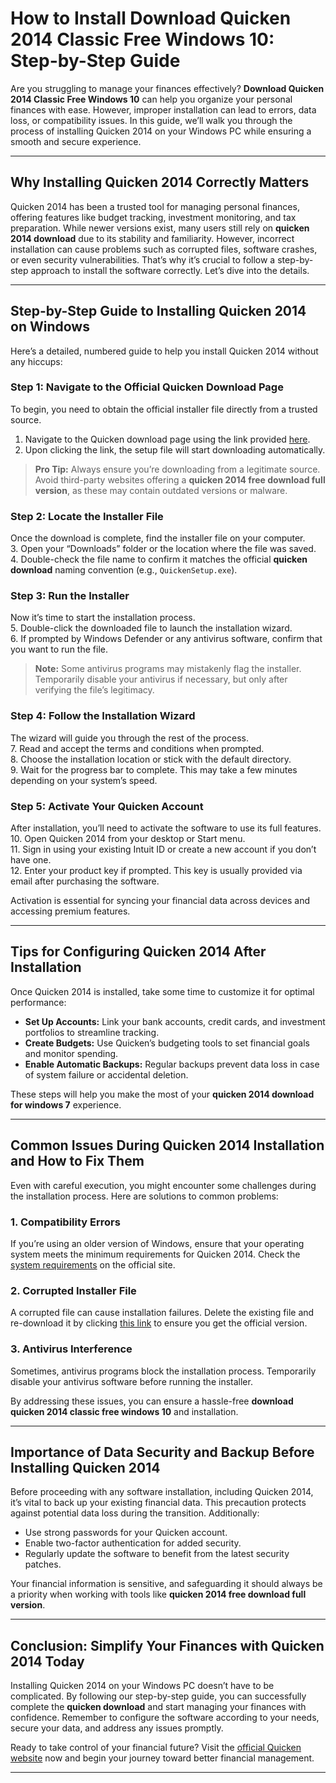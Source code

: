 # How to Install Download Quicken 2014 Classic Free Windows 10: Step-by-Step Guide

Are you struggling to manage your finances effectively? **Download Quicken 2014 Classic Free Windows 10** can help you organize your personal finances with ease. However, improper installation can lead to errors, data loss, or compatibility issues. In this guide, we’ll walk you through the process of installing Quicken 2014 on your Windows PC while ensuring a smooth and secure experience.

---

## Why Installing Quicken 2014 Correctly Matters

Quicken 2014 has been a trusted tool for managing personal finances, offering features like budget tracking, investment monitoring, and tax preparation. While newer versions exist, many users still rely on **quicken 2014 download** due to its stability and familiarity. However, incorrect installation can cause problems such as corrupted files, software crashes, or even security vulnerabilities. That’s why it’s crucial to follow a step-by-step approach to install the software correctly. Let’s dive into the details.

---

## Step-by-Step Guide to Installing Quicken 2014 on Windows

Here’s a detailed, numbered guide to help you install Quicken 2014 without any hiccups:

### Step 1: Navigate to the Official Quicken Download Page  
To begin, you need to obtain the official installer file directly from a trusted source.  
1. Navigate to the Quicken download page using the link provided [here](https://quicken.com/download).  
2. Upon clicking the link, the setup file will start downloading automatically.  

> **Pro Tip:** Always ensure you’re downloading from a legitimate source. Avoid third-party websites offering a **quicken 2014 free download full version**, as these may contain outdated versions or malware.

### Step 2: Locate the Installer File  
Once the download is complete, find the installer file on your computer.  
3. Open your “Downloads” folder or the location where the file was saved.  
4. Double-check the file name to confirm it matches the official **quicken download** naming convention (e.g., `QuickenSetup.exe`).  

### Step 3: Run the Installer  
Now it’s time to start the installation process.  
5. Double-click the downloaded file to launch the installation wizard.  
6. If prompted by Windows Defender or any antivirus software, confirm that you want to run the file.  

> **Note:** Some antivirus programs may mistakenly flag the installer. Temporarily disable your antivirus if necessary, but only after verifying the file’s legitimacy.

### Step 4: Follow the Installation Wizard  
The wizard will guide you through the rest of the process.  
7. Read and accept the terms and conditions when prompted.  
8. Choose the installation location or stick with the default directory.  
9. Wait for the progress bar to complete. This may take a few minutes depending on your system’s speed.  

### Step 5: Activate Your Quicken Account  
After installation, you’ll need to activate the software to use its full features.  
10. Open Quicken 2014 from your desktop or Start menu.  
11. Sign in using your existing Intuit ID or create a new account if you don’t have one.  
12. Enter your product key if prompted. This key is usually provided via email after purchasing the software.  

Activation is essential for syncing your financial data across devices and accessing premium features.

---

## Tips for Configuring Quicken 2014 After Installation

Once Quicken 2014 is installed, take some time to customize it for optimal performance:

- **Set Up Accounts:** Link your bank accounts, credit cards, and investment portfolios to streamline tracking.
- **Create Budgets:** Use Quicken’s budgeting tools to set financial goals and monitor spending.
- **Enable Automatic Backups:** Regular backups prevent data loss in case of system failure or accidental deletion.

These steps will help you make the most of your **quicken 2014 download for windows 7** experience.

---

## Common Issues During Quicken 2014 Installation and How to Fix Them

Even with careful execution, you might encounter some challenges during the installation process. Here are solutions to common problems:

### 1. Compatibility Errors  
If you’re using an older version of Windows, ensure that your operating system meets the minimum requirements for Quicken 2014. Check the [system requirements](https://quicken.com/system-requirements) on the official site.

### 2. Corrupted Installer File  
A corrupted file can cause installation failures. Delete the existing file and re-download it by clicking [this link](https://quicken.com/download) to ensure you get the official version.

### 3. Antivirus Interference  
Sometimes, antivirus programs block the installation process. Temporarily disable your antivirus software before running the installer.

By addressing these issues, you can ensure a hassle-free **download quicken 2014 classic free windows 10** and installation.

---

## Importance of Data Security and Backup Before Installing Quicken 2014

Before proceeding with any software installation, including Quicken 2014, it’s vital to back up your existing financial data. This precaution protects against potential data loss during the transition. Additionally:

- Use strong passwords for your Quicken account.
- Enable two-factor authentication for added security.
- Regularly update the software to benefit from the latest security patches.

Your financial information is sensitive, and safeguarding it should always be a priority when working with tools like **quicken 2014 free download full version**.

---

## Conclusion: Simplify Your Finances with Quicken 2014 Today

Installing Quicken 2014 on your Windows PC doesn’t have to be complicated. By following our step-by-step guide, you can successfully complete the **quicken download** and start managing your finances with confidence. Remember to configure the software according to your needs, secure your data, and address any issues promptly.

Ready to take control of your financial future? Visit the [official Quicken website](https://quicken.com/download) now and begin your journey toward better financial management.

---
